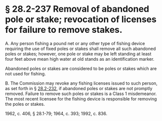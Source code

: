# § 28.2-237 Removal of abandoned pole or stake; revocation of licenses for failure to remove stakes.

<p>A. Any person fishing a pound net or any other type of fishing device requiring the use of fixed poles or stakes shall remove all such abandoned poles or stakes; however, one pole or stake may be left standing at least four feet above mean high water at old stands as an identification marker.</p><p>Abandoned poles or stakes are considered to be poles or stakes which are not used for fishing.</p><p>B. The Commission may revoke any fishing licenses issued to such person, as set forth in § <a href='http://law.lis.virginia.gov/vacode/28.2-232/'>28.2-232</a>, if abandoned poles or stakes are not promptly removed. Failure to remove such poles or stakes is a Class 1 misdemeanor. The most recent licensee for the fishing device is responsible for removing the poles or stakes.</p><p>1962, c. 406, § 28.1-79; 1964, c. 393; 1992, c. 836.</p>